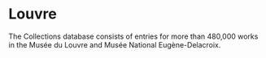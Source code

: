 # Louvre
The Collections database consists of entries for more than 480,000 works in the Musée du Louvre and Musée National Eugène-Delacroix.
